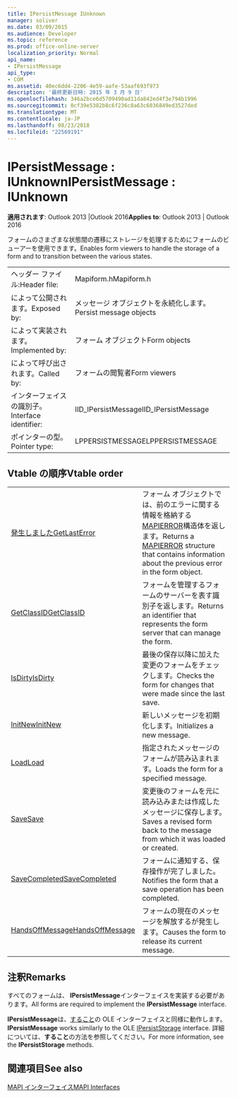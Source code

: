 ```yaml
---
title: IPersistMessage IUnknown
manager: soliver
ms.date: 03/09/2015
ms.audience: Developer
ms.topic: reference
ms.prod: office-online-server
localization_priority: Normal
api_name:
- IPersistMessage
api_type:
- COM
ms.assetid: 40ec6dd4-2206-4e59-aafe-53aaf693f973
description: '最終更新日時: 2015 年 3 月 9 日'
ms.openlocfilehash: 346a2bce6d5709490ad11da842ed4f3e794b1996
ms.sourcegitcommit: 0cf39e5382b8c6f236c8a63c6036849ed3527ded
ms.translationtype: MT
ms.contentlocale: ja-JP
ms.lasthandoff: 08/23/2018
ms.locfileid: "22569191"
---
```

# <a name="ipersistmessage--iunknown"></a><span data-ttu-id="dcbac-103">IPersistMessage : IUnknown</span><span class="sxs-lookup"><span data-stu-id="dcbac-103">IPersistMessage : IUnknown</span></span>

  
  
<span data-ttu-id="dcbac-104">**適用されます**: Outlook 2013 |Outlook 2016</span><span class="sxs-lookup"><span data-stu-id="dcbac-104">**Applies to**: Outlook 2013 | Outlook 2016</span></span> 
  
<span data-ttu-id="dcbac-105">フォームのさまざまな状態間の遷移にストレージを処理するためにフォームのビューアーを使用できます。</span><span class="sxs-lookup"><span data-stu-id="dcbac-105">Enables form viewers to handle the storage of a form and to transition between the various states.</span></span>
  
|||
|:-----|:-----|
|<span data-ttu-id="dcbac-106">ヘッダー ファイル:</span><span class="sxs-lookup"><span data-stu-id="dcbac-106">Header file:</span></span>  <br/> |<span data-ttu-id="dcbac-107">Mapiform.h</span><span class="sxs-lookup"><span data-stu-id="dcbac-107">Mapiform.h</span></span>  <br/> |
|<span data-ttu-id="dcbac-108">によって公開されます。</span><span class="sxs-lookup"><span data-stu-id="dcbac-108">Exposed by:</span></span>  <br/> |<span data-ttu-id="dcbac-109">メッセージ オブジェクトを永続化します。</span><span class="sxs-lookup"><span data-stu-id="dcbac-109">Persist message objects</span></span>  <br/> |
|<span data-ttu-id="dcbac-110">によって実装されます。</span><span class="sxs-lookup"><span data-stu-id="dcbac-110">Implemented by:</span></span>  <br/> |<span data-ttu-id="dcbac-111">フォーム オブジェクト</span><span class="sxs-lookup"><span data-stu-id="dcbac-111">Form objects</span></span>  <br/> |
|<span data-ttu-id="dcbac-112">によって呼び出されます。</span><span class="sxs-lookup"><span data-stu-id="dcbac-112">Called by:</span></span>  <br/> |<span data-ttu-id="dcbac-113">フォームの閲覧者</span><span class="sxs-lookup"><span data-stu-id="dcbac-113">Form viewers</span></span>  <br/> |
|<span data-ttu-id="dcbac-114">インターフェイスの識別子。</span><span class="sxs-lookup"><span data-stu-id="dcbac-114">Interface identifier:</span></span>  <br/> |<span data-ttu-id="dcbac-115">IID_IPersistMessage</span><span class="sxs-lookup"><span data-stu-id="dcbac-115">IID_IPersistMessage</span></span>  <br/> |
|<span data-ttu-id="dcbac-116">ポインターの型。</span><span class="sxs-lookup"><span data-stu-id="dcbac-116">Pointer type:</span></span>  <br/> |<span data-ttu-id="dcbac-117">LPPERSISTMESSAGE</span><span class="sxs-lookup"><span data-stu-id="dcbac-117">LPPERSISTMESSAGE</span></span>  <br/> |
   
## <a name="vtable-order"></a><span data-ttu-id="dcbac-118">Vtable の順序</span><span class="sxs-lookup"><span data-stu-id="dcbac-118">Vtable order</span></span>

|||
|:-----|:-----|
|[<span data-ttu-id="dcbac-119">発生しました</span><span class="sxs-lookup"><span data-stu-id="dcbac-119">GetLastError</span></span>](ipersistmessage-getlasterror.md) <br/> |<span data-ttu-id="dcbac-120">フォーム オブジェクトでは、前のエラーに関する情報を格納する[MAPIERROR](mapierror.md)構造体を返します。</span><span class="sxs-lookup"><span data-stu-id="dcbac-120">Returns a [MAPIERROR](mapierror.md) structure that contains information about the previous error in the form object.</span></span>  <br/> |
|[<span data-ttu-id="dcbac-121">GetClassID</span><span class="sxs-lookup"><span data-stu-id="dcbac-121">GetClassID</span></span>](ipersistmessage-getclassid.md) <br/> |<span data-ttu-id="dcbac-122">フォームを管理するフォームのサーバーを表す識別子を返します。</span><span class="sxs-lookup"><span data-stu-id="dcbac-122">Returns an identifier that represents the form server that can manage the form.</span></span>  <br/> |
|[<span data-ttu-id="dcbac-123">IsDirty</span><span class="sxs-lookup"><span data-stu-id="dcbac-123">IsDirty</span></span>](ipersistmessage-isdirty.md) <br/> |<span data-ttu-id="dcbac-124">最後の保存以降に加えた変更のフォームをチェックします。</span><span class="sxs-lookup"><span data-stu-id="dcbac-124">Checks the form for changes that were made since the last save.</span></span>  <br/> |
|[<span data-ttu-id="dcbac-125">InitNew</span><span class="sxs-lookup"><span data-stu-id="dcbac-125">InitNew</span></span>](ipersistmessage-initnew.md) <br/> |<span data-ttu-id="dcbac-126">新しいメッセージを初期化します。</span><span class="sxs-lookup"><span data-stu-id="dcbac-126">Initializes a new message.</span></span>  <br/> |
|[<span data-ttu-id="dcbac-127">Load</span><span class="sxs-lookup"><span data-stu-id="dcbac-127">Load</span></span>](ipersistmessage-load.md) <br/> |<span data-ttu-id="dcbac-128">指定されたメッセージのフォームが読み込まれます。</span><span class="sxs-lookup"><span data-stu-id="dcbac-128">Loads the form for a specified message.</span></span>  <br/> |
|[<span data-ttu-id="dcbac-129">Save</span><span class="sxs-lookup"><span data-stu-id="dcbac-129">Save</span></span>](ipersistmessage-save.md) <br/> |<span data-ttu-id="dcbac-130">変更後のフォームを元に読み込みまたは作成したメッセージに保存します。</span><span class="sxs-lookup"><span data-stu-id="dcbac-130">Saves a revised form back to the message from which it was loaded or created.</span></span>  <br/> |
|[<span data-ttu-id="dcbac-131">SaveCompleted</span><span class="sxs-lookup"><span data-stu-id="dcbac-131">SaveCompleted</span></span>](ipersistmessage-savecompleted.md) <br/> |<span data-ttu-id="dcbac-132">フォームに通知する、保存操作が完了しました。</span><span class="sxs-lookup"><span data-stu-id="dcbac-132">Notifies the form that a save operation has been completed.</span></span>  <br/> |
|[<span data-ttu-id="dcbac-133">HandsOffMessage</span><span class="sxs-lookup"><span data-stu-id="dcbac-133">HandsOffMessage</span></span>](ipersistmessage-handsoffmessage.md) <br/> |<span data-ttu-id="dcbac-134">フォームの現在のメッセージを解放するが発生します。</span><span class="sxs-lookup"><span data-stu-id="dcbac-134">Causes the form to release its current message.</span></span>  <br/> |
   
## <a name="remarks"></a><span data-ttu-id="dcbac-135">注釈</span><span class="sxs-lookup"><span data-stu-id="dcbac-135">Remarks</span></span>

<span data-ttu-id="dcbac-136">すべてのフォームは、 **IPersistMessage**インターフェイスを実装する必要があります。</span><span class="sxs-lookup"><span data-stu-id="dcbac-136">All forms are required to implement the **IPersistMessage** interface.</span></span> 
  
 <span data-ttu-id="dcbac-137">**IPersistMessage**は、[すること](http://msdn.microsoft.com/library/1c1a20fc-c101-4cbc-a7a6-30613aa387d7%28Office.15%29.aspx)の OLE インターフェイスと同様に動作します。</span><span class="sxs-lookup"><span data-stu-id="dcbac-137">**IPersistMessage** works similarly to the OLE [IPersistStorage](http://msdn.microsoft.com/library/1c1a20fc-c101-4cbc-a7a6-30613aa387d7%28Office.15%29.aspx) interface.</span></span> <span data-ttu-id="dcbac-138">詳細については、**すること**の方法を参照してください。</span><span class="sxs-lookup"><span data-stu-id="dcbac-138">For more information, see the **IPersistStorage** methods.</span></span> 
  
## <a name="see-also"></a><span data-ttu-id="dcbac-139">関連項目</span><span class="sxs-lookup"><span data-stu-id="dcbac-139">See also</span></span>



[<span data-ttu-id="dcbac-140">MAPI インターフェイス</span><span class="sxs-lookup"><span data-stu-id="dcbac-140">MAPI Interfaces</span></span>](mapi-interfaces.md)


